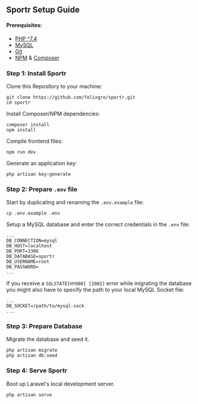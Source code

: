 ## Sportr Setup Guide
#### Prerequisites:
- [PHP ^7.4](https://www.php.net/downloads.php)
- [MySQL](https://dev.mysql.com/doc/refman/8.0/en/getting-mysql.html)
- [Git](https://git-scm.com/downloads)
- [NPM](https://www.npmjs.com/get-npm) & [Composer](https://getcomposer.org/download/)

### Step 1: Install Sportr
Clone this Repository to your machine:
```
git clone https://github.com/felixgro/sportr.git
cd sportr
```
Install Composer/NPM dependencies:
```
composer install
npm install
```
Compile frontend files:
```
npm run dev
```

Generate an application key:
```
php artisan key:generate
```

### Step 2: Prepare `.env` file
Start by duplicating and renaming the `.env.example` file:
```
cp .env.example .env
```
Setup a MySQL database and enter the correct credentials in the `.env` file:
```
...
DB_CONNECTION=mysql
DB_HOST=localhost
DB_PORT=3306
DB_DATABASE=sportr
DB_USERNAME=root
DB_PASSWORD=
...
```
If you receive a `SQLSTATE[HY000] [2002]` error while migrating the database you might also have to specify the path to your local MySQL Socket file:
```
...
DB_SOCKET=/path/to/mysql.sock
...
```

### Step 3: Prepare Database
Migrate the database and seed it.
```
php artisan migrate
php artisan db:seed
```

### Step 4: Serve Sportr
Boot up Laravel's local development server.
```
php artisan serve
```
